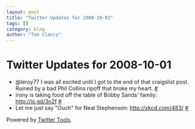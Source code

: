 ```yaml
---
layout: post
title: "Twitter Updates for 2008-10-01"
tags: []
category: blog
author: "Tom Clancy"
---
```


# Twitter Updates for 2008-10-01

<ul>
	<li>@leroy77 I was all excited until I got to the end of that craigslist post. Ruined by a bad Phil Collins ripoff that broke my heart. <a href="http://twitter.com/tclancy/statuses/941262083">#</a></li>
	<li>irony is taking food off the table of Bobby Sands' family: <a href="http://is.gd/3n2f" rel="nofollow">http://is.gd/3n2f</a> <a href="http://twitter.com/tclancy/statuses/941757809">#</a></li>
	<li>Let me just say "Ouch" for Neal Stephenson: <a href="http://xkcd.com/483/" rel="nofollow">http://xkcd.com/483/</a> <a href="http://twitter.com/tclancy/statuses/941793636">#</a></li>
</ul>
<p>Powered by <a href="http://alexking.org/projects/wordpress">Twitter Tools</a>.</p>
